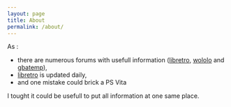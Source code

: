 ```yaml
---
layout: page
title: About
permalink: /about/
---
```


As :

- there are numerous forums with usefull information ([libretro](http://libretro.com/forums), [wololo](http://wololo.net/talk/) and [gbatemp](http://gbatemp.net/forums/)), 
- [libretro](https://buildbot.libretro.com/nightly/playstation/vita/) is updated daily,
- and one mistake could brick a PS Vita

I tought it could be usefull to put all information at one same place.
